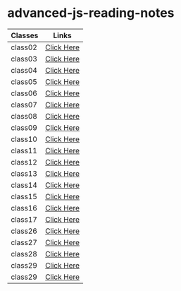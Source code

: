 # advanced-js-reading-notes

<!-- |[class02](https://walidalrefai.github.io/advanced-js-reading-notes/01-prep-and-tdd.md)|[class03](https://walidalrefai.github.io/advanced-js-reading-notes/REDME_Class03.md)|[class04](https://walidalrefai.github.io/advanced-js-reading-notes/README_Class04.md)|[class05](https://walidalrefai.github.io/advanced-js-reading-notes/Linked_List.md)|[class06](https://walidalrefai.github.io/advanced-js-reading-notes/Authentication.md)|[class07](https://walidalrefai.github.io/advanced-js-reading-notes/Linked_List.md)|[class08](https://walidalrefai.github.io/advanced-js-reading-notes/ACL.md)|[class09](https://walidalrefai.github.io/advanced-js-reading-notes/Authentication.auth.md)|[class09](https://walidalrefai.github.io/advanced-js-reading-notes/ACL.md)|[class10](https://walidalrefai.github.io/advanced-js-reading-notes/stacksAndQueues.md)|[class11](https://walidalrefai.github.io/advanced-js-reading-notes/ACL.md)|[class12](https://walidalrefai.github.io/advanced-js-reading-notes/EventDriven.md)|[class13](https://walidalrefai.github.io/advanced-js-reading-notes/%20Socket.io.md)|[class14](https://walidalrefai.github.io/advanced-js-reading-notes/Trees.md)|[class15](https://walidalrefai.github.io/advanced-js-reading-notes/AWS:Cloud-Server.md)|[class16](https://walidalrefai.github.io/advanced-js-reading-notes/AWS:S3-and-Lambd.md)|[class17](https://walidalrefai.github.io/advanced-js-reading-notes/DynamoAndLambda.md)|[class26](https://walidalrefai.github.io/advanced-js-reading-notes/ComponentBasedUI.md)| -->

| Classes     | Links |
| ----------- | ----------- |
| class02     |[Click Here](https://walidalrefai.github.io/advanced-js-reading-notes/01-prep-and-tdd)|
| class03     |[Click Here](https://walidalrefai.github.io/advanced-js-reading-notes/REDME_Class03)|
| class04     |[Click Here](https://walidalrefai.github.io/advanced-js-reading-notes/README_Class04)|
| class05     |[Click Here](https://walidalrefai.github.io/advanced-js-reading-notes/Linked_List)|
| class06     |[Click Here](https://walidalrefai.github.io/advanced-js-reading-notes/Authentication)|
| class07     |[Click Here](https://walidalrefai.github.io/advanced-js-reading-notes/Bearer-Authorization) |
| class08     |[Click Here](https://walidalrefai.github.io/advanced-js-reading-notes/ACL)|
| class09     |[Click Here](https://walidalrefai.github.io/advanced-js-reading-notes/Authentication.auth)|
| class10     |[Click Here](https://walidalrefai.github.io/advanced-js-reading-notes/%20Socket.io)|
| class11     |[Click Here](https://walidalrefai.github.io/advanced-js-reading-notes/stacksAndQueues)|
| class12     |[Click Here](https://walidalrefai.github.io/advanced-js-reading-notes/EventDriven)|
| class13     |[Click Here](https://walidalrefai.github.io/advanced-js-reading-notes/Message-Queues)|
| class14     |[Click Here](https://walidalrefai.github.io/advanced-js-reading-notes/Trees)|
| class15     |[Click Here](https://walidalrefai.github.io/advanced-js-reading-notes/AWS:Cloud-Server)
| class16     |[Click Here](https://walidalrefai.github.io/advanced-js-reading-notes/AWS:S3-and-Lambd)|
| class17     |[Click Here](https://walidalrefai.github.io/advanced-js-reading-notes/DynamoAndLambda)|
| class26     |[Click Here](https://walidalrefai.github.io/advanced-js-reading-notes/ComponentBasedUI)|
| class27     |[Click Here](https://walidalrefai.github.io/advanced-js-reading-notes/hook)|
| class28     |[Click Here](https://walidalrefai.github.io/advanced-js-reading-notes/useEffect)|
| class29     |[Click Here](https://walidalrefai.github.io/advanced-js-reading-notes/useReducer)|
| class29     |[Click Here](https://walidalrefai.github.io/advanced-js-reading-notes/HashTable)|
